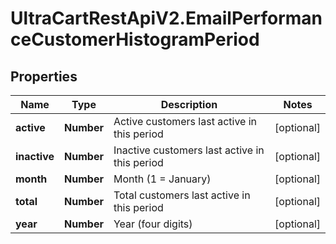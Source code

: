 # UltraCartRestApiV2.EmailPerformanceCustomerHistogramPeriod

## Properties
Name | Type | Description | Notes
------------ | ------------- | ------------- | -------------
**active** | **Number** | Active customers last active in this period | [optional] 
**inactive** | **Number** | Inactive customers last active in this period | [optional] 
**month** | **Number** | Month (1 &#x3D; January) | [optional] 
**total** | **Number** | Total customers last active in this period | [optional] 
**year** | **Number** | Year (four digits) | [optional] 


